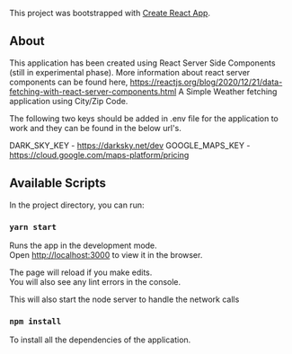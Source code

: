 This project was bootstrapped with [Create React App](https://github.com/facebook/create-react-app).

## About
This application has been created using React Server Side Components (still in experimental phase). 
More information about react server components can be found here, https://reactjs.org/blog/2020/12/21/data-fetching-with-react-server-components.html
A Simple Weather fetching application using City/Zip Code.

The following two keys should be added in .env file for the application to work and they can be found in the below url's.

DARK_SKY_KEY  - https://darksky.net/dev
GOOGLE_MAPS_KEY - https://cloud.google.com/maps-platform/pricing

## Available Scripts

In the project directory, you can run:

### `yarn start`

Runs the app in the development mode.<br />
Open [http://localhost:3000](http://localhost:3000) to view it in the browser.

The page will reload if you make edits.<br />
You will also see any lint errors in the console.

This will also start the node server to handle the network calls

### `npm install`
To install all the dependencies of the application.


